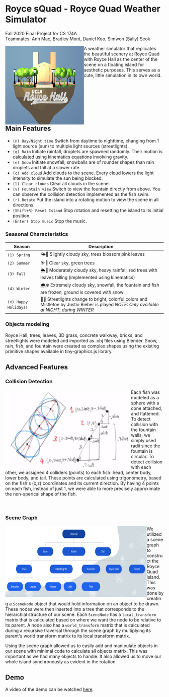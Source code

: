 # Royce sQuad - Royce Quad Weather Simulator
Fall 2020 Final Project for CS 174A   
Teammates: Anh Mac, Bradley Mont, Daniel Koo, Simwon (Sally) Seok

<img align="left" width="250" height="250" src="assets/royceScreenshot.png" />

A weather simulator that replicates the beautiful scenery at Royce Quad with Royce Hall as the center of the scene on a floating island for aesthetic purposes.  This serves as a cute, little simulation in its own world.
<br />
<br />
<br />
<br />
<br />
<br />
<br />
<br />
## Main Features
* `(n) Day/Night time` Switch from daytime to nighttime, changing from 1 light source (sun) to multiple light sources (streetlights).
* `(q) Rain` Initiate rainfall, droplets are spawned randomly. Their motion is calculated using kinematics equations involving gravity.
* `(e) Snow` Initiate snowfall, snowballs are of rounder shapes than rain droplets and fall at a slower rate.
* `(c) Add cloud` Add clouds to the scene. Every cloud lowers the light intensity to simulate the sun being blocked.
* `(l) Clear clouds` Clear all clouds in the scene.
* `(v) Fountain view` Switch to view the fountain directly from above. You can observe the collision detection implemented as the fish swim.
* `(r) Rotate` Put the island into a rotating motion to view the scene in all directions.
* `(Shift+R) Reset Island` Stop rotation and resetting the island to its initial position.
* `(Enter) Stop music` Stop the music.

### Seasonal Characteristics
Season | Description
------------ | -------------
`(1) Spring` | 🌤🌸 Slightly cloudy sky, trees blossom pink leaves
`(2) Summer` | ☀️🌿 Clear sky, green trees
`(3) Fall` | 🌦🍂 Moderately cloudy sky, heavy rainfall, red trees with leaves falling (implemented using kinematics)
`(4) Winter` | 🌨❄️ Extremely cloudy sky, snowfall, the fountain and fish are frozen, ground is covered with snow
`(x) Happy Holidays!` | 🎄🎁 Streetlights change to bright, colorful colors and Mistletoe by Justin Bieber is played *NOTE: Only available at NIGHT, during WINTER* 

### Objects modeling
Royce Hall, trees, leaves, 3D grass, concrete walkway, bricks, and streetlights were modeled and imported as .obj files using Blender. 
Snow, rain, fish, and fountain were created as complex shapes using the existing primitive shapes available in tiny-graphics.js library.

## Advanced Features
### Collision Detection

<img align="left" width="400" height="250" src="assets/colliders.png" />

Each fish was modeled as a sphere with a cone attached, and flattened. To detect collision with the fountain walls, we simply used radii since the fountain is circular.
To detect collision with each other, we assigned 4 colliders (points) to each fish: head, center body, lower body, and tail. These points are calculated using trigonometry, based on the fish's (x,z) coordinates and its current direction. By having 4 points on each fish, instead of just 1, we were able to more precisely approximate the non-sperical shape of the fish.
<br />
<br />
<br />

### Scene Graph

<img align="left" width="450" height="225" src="assets/sceneGraph.png" />

We utilized a scene graph to construct the Royce Quad island. This was done by creating a `SceneNode` object that would hold information on an object to be drawn. These nodes were then inserted into a tree that corresponds to the hierarchial structure of our scene. Each `SceneNode` has a `local_transform` matrix that is calculated based on where we want the node to be relative to its parent. A node also has a `world_transform` matrix that is calculated during a recursive traversal through the scene graph by multiplying its parent's world transform matrix to its local transform matrix.

Using the scene graph allowed us to easily add and manipulate objects in our scene with minimal code to calculate all objects matrix. This was important as we had many objects to handle. It also allowed us to move our whole island synchronously as evident in the rotation.

## Demo

A video of the demo can be watched [here](https://www.youtube.com/watch?v=nm2oY81tV9s).
